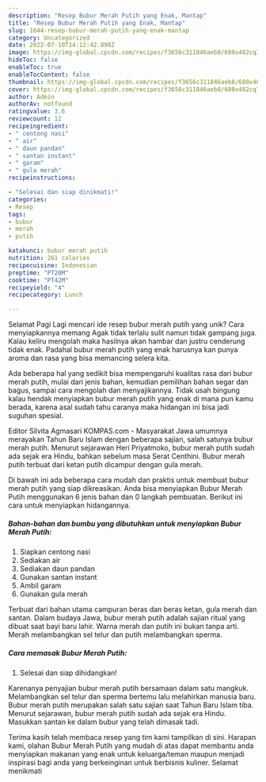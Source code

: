 ```yaml
---
description: "Resep Bubur Merah Putih yang Enak, Mantap"
title: "Resep Bubur Merah Putih yang Enak, Mantap"
slug: 1644-resep-bubur-merah-putih-yang-enak-mantap
category: Uncategorized
date: 2022-07-10T14:12:42.890Z
image: https://img-global.cpcdn.com/recipes/f3656c311846aeb8/680x482cq70/bubur-merah-putih-foto-resep-utama.jpg
hideToc: false
enableToc: true
enableTocContent: false
thumbnail: https://img-global.cpcdn.com/recipes/f3656c311846aeb8/680x482cq70/bubur-merah-putih-foto-resep-utama.jpg
cover: https://img-global.cpcdn.com/recipes/f3656c311846aeb8/680x482cq70/bubur-merah-putih-foto-resep-utama.jpg
author: Admin
authorAv: notfound
ratingvalue: 3.6
reviewcount: 12
recipeingredient:
- " centong nasi"
- " air"
- " daun pandan"
- " santan instant"
- " garam"
- " gula merah"
recipeinstructions:

- "Selesai dan siap dinikmati!"
categories:
- Resep
tags:
- bubur
- merah
- putih

katakunci: bubur merah putih 
nutrition: 261 calories
recipecuisine: Indonesian
preptime: "PT20M"
cooktime: "PT42M"
recipeyield: "4"
recipecategory: Lunch

---
```



Selamat Pagi Lagi mencari ide resep bubur merah putih yang unik? Cara menyiapkannya memang Agak tidak terlalu sulit namun tidak gampang juga. Kalau keliru mengolah maka hasilnya akan hambar dan justru cenderung tidak enak. Padahal bubur merah putih yang enak harusnya kan punya aroma dan rasa yang bisa memancing selera kita.


Ada beberapa hal yang sedikit bisa mempengaruhi kualitas rasa dari bubur merah putih, mulai dari jenis bahan, kemudian pemilihan bahan segar dan bagus, sampai cara mengolah dan menyajikannya. Tidak usah bingung kalau hendak menyiapkan bubur merah putih yang enak di mana pun kamu berada, karena asal sudah tahu caranya maka hidangan ini bisa jadi suguhan spesial.

Editor Silvita Agmasari KOMPAS.com - Masyarakat Jawa umumnya merayakan Tahun Baru Islam dengan beberapa sajian, salah satunya bubur merah putih. Menurut sejarawan Heri Priyatmoko, bubur merah putih sudah ada sejak era Hindu, bahkan sebelum masa Serat Centhini. Bubur merah putih terbuat dari ketan putih dicampur dengan gula merah.


Di bawah ini ada beberapa cara mudah dan praktis untuk membuat bubur merah putih yang siap dikreasikan. Anda bisa menyiapkan Bubur Merah Putih menggunakan 6 jenis bahan dan 0 langkah pembuatan. Berikut ini cara untuk menyiapkan hidangannya.

<!--inarticleads1-->

##### Bahan-bahan dan bumbu yang dibutuhkan untuk menyiapkan Bubur Merah Putih:

1. Siapkan  centong nasi
1. Sediakan  air
1. Sediakan  daun pandan
1. Gunakan  santan instant
1. Ambil  garam
1. Gunakan  gula merah


Terbuat dari bahan utama campuran beras dan beras ketan, gula merah dan santan. Dalam budaya Jawa, bubur merah putih adalah sajian ritual yang dibuat saat bayi baru lahir. Warna merah dan putih ini bukan tanpa arti. Merah melambangkan sel telur dan putih melambangkan sperma. 

<!--inarticleads2-->

##### Cara memasak Bubur Merah Putih:


1. Selesai dan siap dihidangkan!

Karenanya penyajian bubur merah putih bersamaan dalam satu mangkuk. Melambangkan sel telur dan sperma bertemu lalu melahirkan manusia baru. Bubur merah putih merupakan salah satu sajian saat Tahun Baru Islam tiba. Menurut sejarawan, bubur merah putih sudah ada sejak era Hindu. Masukkan santan ke dalam bubur yang telah dimasak tadi. 

Terima kasih telah membaca resep yang tim kami tampilkan di sini. Harapan kami, olahan Bubur Merah Putih yang mudah di atas dapat membantu anda menyiapkan makanan yang enak untuk keluarga/teman maupun menjadi inspirasi bagi anda yang berkeinginan untuk berbisnis kuliner. Selamat menikmati
